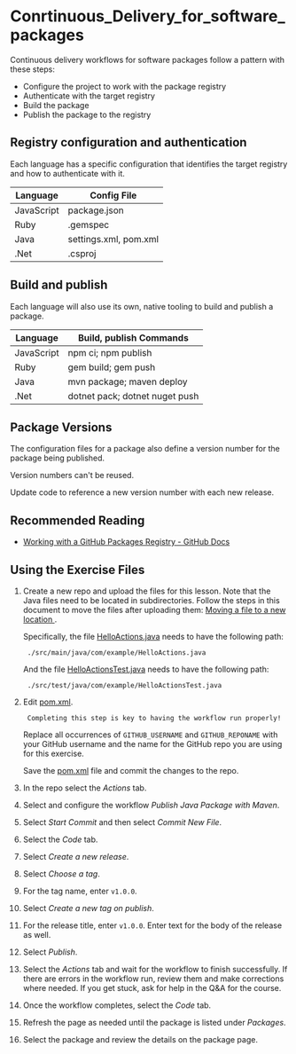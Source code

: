 # Conrtinuous_Delivery_for_software_packages
Continuous delivery workflows for software packages follow a pattern with these steps:
- Configure the project to work with the package registry
- Authenticate with the target registry
- Build the package
- Publish the package to the registry

## Registry configuration and authentication
Each language has a specific configuration that identifies the target registry and how to authenticate with it.

|Language |Config File          |
|----------|---------------------|
|JavaScript|package.json         |
|Ruby      |.gemspec             |
|Java      |settings.xml, pom.xml|
|.Net      |.csproj              |

## Build and publish
Each language will also use its own, native tooling to build and publish a package.

|Language |Build, publish Commands       |
|----------|------------------------------|
|JavaScript|npm ci; npm publish           |
|Ruby      |gem build; gem push           |
|Java      |mvn package; maven deploy     |
|.Net      |dotnet pack; dotnet nuget push|

## Package Versions
The configuration files for a package also define a version number for the package being published.

Version numbers can't be reused.

Update code to reference a new version number with each new release.

## Recommended Reading
- [Working with a GitHub Packages Registry - GitHub Docs](https://docs.github.com/en/packages/working-with-a-github-packages-registry)

## Using the Exercise Files
1. Create a new repo and upload the files for this lesson.  Note that the Java files need to be located in subdirectories.  Follow the steps in this document to move the files after uploading them: [Moving a file to a new location
](https://docs.github.com/en/repositories/working-with-files/managing-files/moving-a-file-to-a-new-location).

    Specifically, the file [HelloActions.java](./src/main/java/com/example/HelloActions.java) needs to have the following path:

        ./src/main/java/com/example/HelloActions.java

    And the file [HelloActionsTest.java](./src/test/java/com/example/HelloActionsTest.java) needs to have the following path:

        ./src/test/java/com/example/HelloActionsTest.java

1. Edit [pom.xml](./pom.xml).

        Completing this step is key to having the workflow run properly!

    Replace all occurrences of `GITHUB_USERNAME` and `GITHUB_REPONAME` with your GitHub username and the name for the GitHub repo you are using for this exercise.

    Save the [pom.xml](./pom.xml) file and commit the changes to the repo.

1. In the repo select the *Actions* tab.
1. Select and configure the workflow *Publish Java Package with Maven*.
1. Select *Start Commit* and then select *Commit New File*.
1. Select the *Code* tab.
1. Select *Create a new release*.
1. Select *Choose a tag*.
1. For the tag name, enter `v1.0.0`.
1. Select *Create a new tag on publish*.
1. For the release title, enter `v1.0.0`.  Enter text for the body of the release as well.
1. Select *Publish*.
1. Select the *Actions* tab and wait for the workflow to finish successfully.  If there are errors in the workflow run, review them and make corrections where needed.  If you get stuck, ask for help in the Q&A for the course.
1. Once the workflow completes, select the *Code* tab.
1. Refresh the page as needed until the package is listed under *Packages*.
1. Select the package and review the details on the package page.
